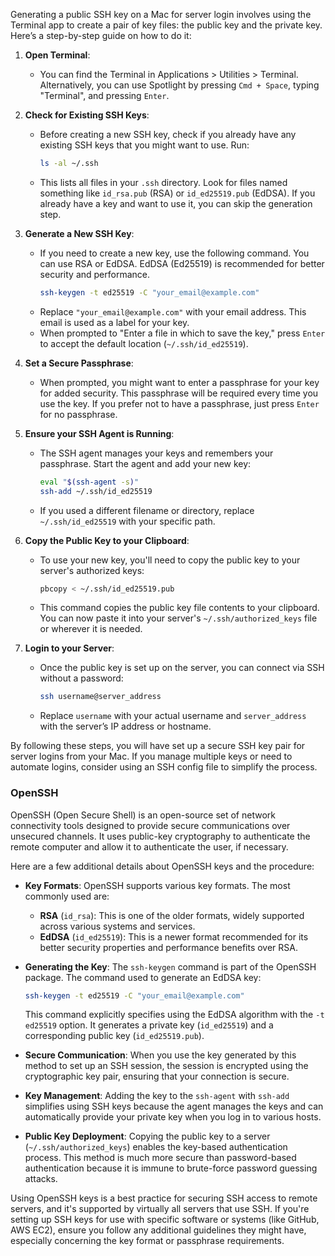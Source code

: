 Generating a public SSH key on a Mac for server login involves using the Terminal app to create a pair of key files: the public key and the private key. Here’s a step-by-step guide on how to do it:

1. **Open Terminal**:
   - You can find the Terminal in Applications > Utilities > Terminal. Alternatively, you can use Spotlight by pressing `Cmd + Space`, typing "Terminal", and pressing `Enter`.

2. **Check for Existing SSH Keys**:
   - Before creating a new SSH key, check if you already have any existing SSH keys that you might want to use. Run:
     ```bash
     ls -al ~/.ssh
     ```
   - This lists all files in your `.ssh` directory. Look for files named something like `id_rsa.pub` (RSA) or `id_ed25519.pub` (EdDSA). If you already have a key and want to use it, you can skip the generation step.

3. **Generate a New SSH Key**:
   - If you need to create a new key, use the following command. You can use RSA or EdDSA. EdDSA (Ed25519) is recommended for better security and performance.
     ```bash
     ssh-keygen -t ed25519 -C "your_email@example.com"
     ```
   - Replace `"your_email@example.com"` with your email address. This email is used as a label for your key.
   - When prompted to "Enter a file in which to save the key," press `Enter` to accept the default location (`~/.ssh/id_ed25519`).

4. **Set a Secure Passphrase**:
   - When prompted, you might want to enter a passphrase for your key for added security. This passphrase will be required every time you use the key. If you prefer not to have a passphrase, just press `Enter` for no passphrase.

5. **Ensure your SSH Agent is Running**:
   - The SSH agent manages your keys and remembers your passphrase. Start the agent and add your new key:
     ```bash
     eval "$(ssh-agent -s)"
     ssh-add ~/.ssh/id_ed25519
     ```
   - If you used a different filename or directory, replace `~/.ssh/id_ed25519` with your specific path.

6. **Copy the Public Key to your Clipboard**:
   - To use your new key, you'll need to copy the public key to your server's authorized keys:
     ```bash
     pbcopy < ~/.ssh/id_ed25519.pub
     ```
   - This command copies the public key file contents to your clipboard. You can now paste it into your server's `~/.ssh/authorized_keys` file or wherever it is needed.

7. **Login to your Server**:
   - Once the public key is set up on the server, you can connect via SSH without a password:
     ```bash
     ssh username@server_address
     ```
   - Replace `username` with your actual username and `server_address` with the server’s IP address or hostname.

By following these steps, you will have set up a secure SSH key pair for server logins from your Mac. If you manage multiple keys or need to automate logins, consider using an SSH config file to simplify the process.

### OpenSSH

OpenSSH (Open Secure Shell) is an open-source set of network connectivity tools designed to provide secure communications over unsecured channels. It uses public-key cryptography to authenticate the remote computer and allow it to authenticate the user, if necessary.

Here are a few additional details about OpenSSH keys and the procedure:

- **Key Formats**: OpenSSH supports various key formats. The most commonly used are:
  - **RSA** (`id_rsa`): This is one of the older formats, widely supported across various systems and services.
  - **EdDSA** (`id_ed25519`): This is a newer format recommended for its better security properties and performance benefits over RSA.

- **Generating the Key**: The `ssh-keygen` command is part of the OpenSSH package. The command used to generate an EdDSA key:
  ```bash
  ssh-keygen -t ed25519 -C "your_email@example.com"
  ```
  This command explicitly specifies using the EdDSA algorithm with the `-t ed25519` option. It generates a private key (`id_ed25519`) and a corresponding public key (`id_ed25519.pub`).

- **Secure Communication**: When you use the key generated by this method to set up an SSH session, the session is encrypted using the cryptographic key pair, ensuring that your connection is secure.

- **Key Management**: Adding the key to the `ssh-agent` with `ssh-add` simplifies using SSH keys because the agent manages the keys and can automatically provide your private key when you log in to various hosts.

- **Public Key Deployment**: Copying the public key to a server (`~/.ssh/authorized_keys`) enables the key-based authentication process. This method is much more secure than password-based authentication because it is immune to brute-force password guessing attacks.

Using OpenSSH keys is a best practice for securing SSH access to remote servers, and it's supported by virtually all servers that use SSH. If you're setting up SSH keys for use with specific software or systems (like GitHub, AWS EC2), ensure you follow any additional guidelines they might have, especially concerning the key format or passphrase requirements.